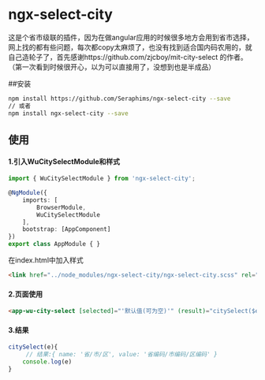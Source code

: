 # ngx-select-city
这是个省市级联的插件，因为在做angular应用的时候很多地方会用到省市选择，网上找的都有些问题，每次都copy太麻烦了，也没有找到适合国内码农用的，就自己造轮子了，首先感谢https://github.com/zjcboy/mit-city-select 的作者。（第一次看到时候很开心，以为可以直接用了，没想到也是半成品）

##安装
```sh
npm install https://github.com/Seraphims/ngx-select-city --save
// 或者
npm install ngx-select-city --save
```

## 使用
#### 1.引入WuCitySelectModule和样式
```ts
import { WuCitySelectModule } from 'ngx-select-city';

@NgModule({
    imports: [
        BrowserModule,
        WuCitySelectModule
    ],
    bootstrap: [AppComponent]
})
export class AppModule { }
```
在index.html中加入样式
```html
<link href="../node_modules/ngx-select-city/ngx-select-city.scss" rel="stylesheet">
```
#### 2.页面使用
```html
<app-wu-city-select [selected]="'默认值(可为空)'" (result)="citySelect($event)"></app-wu-city-select>

```
#### 3.结果
```ts
citySelect(e){
     // 结果:{ name: '省/市/区', value: '省编码/市编码/区编码' }
    console.log(e)
}
```
